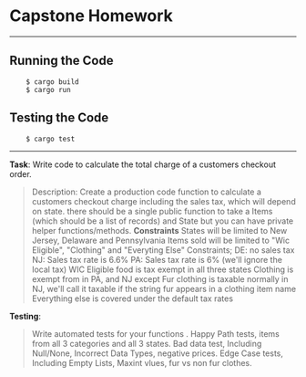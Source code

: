 # Capstone Homework
---
## Running the Code 

```
    $ cargo build
    $ cargo run
```

## Testing the Code
```
    $ cargo test
```

---
**Task**: Write code to calculate the total charge of a customers checkout order.
> Description: Create a production code function to calculate a customers checkout charge including the sales tax, which will depend on state. there should be a single public function to take a Items (which should be a list of records) and State but you can have private helper functions/methods.
**Constraints**
> States will be limited to New Jersey, Delaware and Pennsylvania
> Items sold will be limited to "Wic Eligible", "Clothing" and "Everyting Else"
> Constraints;
> DE: no sales tax
> NJ: Sales tax rate is 6.6%
> PA: Sales tax rate is 6% (we'll ignore the local tax)
> WIC Eligible food is tax exempt in all three states
> Clothing is exempt from in PA, and NJ except Fur clothing is taxable normally in NJ, we'll call it
> taxable if the string fur appears in a clothing item name
> Everything else is covered under the default tax rates


**Testing**: 
> Write automated tests for your functions .
> Happy Path tests, items from all 3 categories and all 3 states.
> Bad data test, Including Null/None, Incorrect Data Types, negative prices.
> Edge Case tests, Including Empty Lists, Maxint vlues, fur vs non fur clothes.
